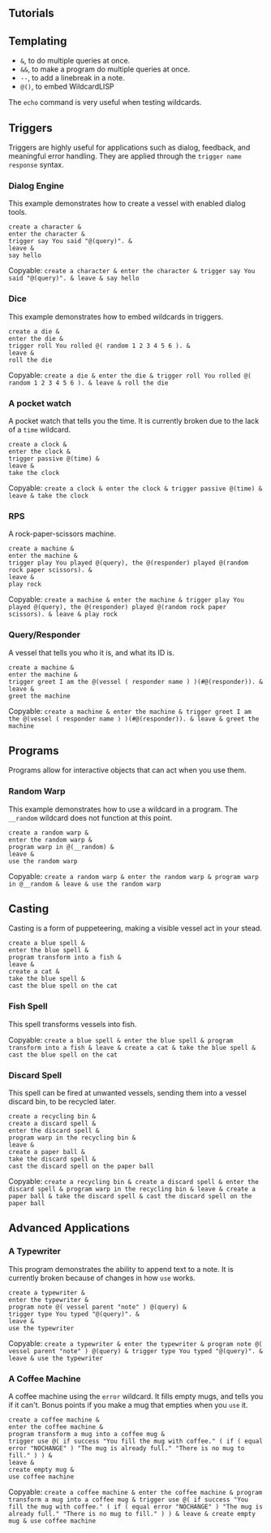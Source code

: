 ## Tutorials

## Templating

-   `&`, to do multiple queries at once.
-   `&&`, to make a program do multiple queries at once.
-   `--`, to add a linebreak in a note.
-   `@()`, to embed WildcardLISP

The `echo` command is very useful when testing wildcards.

## Triggers

Triggers are highly useful for applications such as dialog, feedback, and meaningful error handling. They are applied through the `trigger name response` syntax.

### Dialog Engine

This example demonstrates how to create a vessel with enabled dialog tools.

    create a character &
    enter the character &
    trigger say You said "@(query)". &
    leave &
    say hello

Copyable:
`create a character & enter the character & trigger say You said "@(query)". & leave & say hello`

### Dice

This example demonstrates how to embed wildcards in triggers.

    create a die &
    enter the die &
    trigger roll You rolled @( random 1 2 3 4 5 6 ). &
    leave &
    roll the die

Copyable:
`create a die & enter the die & trigger roll You rolled @( random 1 2 3 4 5 6 ). & leave & roll the die`

### A pocket watch

A pocket watch that tells you the time. It is currently broken due to the lack of a `time` wildcard.

    create a clock &
    enter the clock &
    trigger passive @(time) &
    leave &
    take the clock

Copyable:
`create a clock & enter the clock & trigger passive @(time) & leave & take the clock`

### RPS

A rock-paper-scissors machine.

    create a machine &
    enter the machine &
    trigger play You played @(query), the @(responder) played @(random rock paper scissors). &
    leave &
    play rock

Copyable:
`create a machine & enter the machine & trigger play You played @(query), the @(responder) played @(random rock paper scissors). & leave & play rock`

### Query/Responder

A vessel that tells you who it is, and what its ID is.

    create a machine &
    enter the machine &
    trigger greet I am the @(vessel ( responder name ) )(#@(responder)). &
    leave &
    greet the machine

Copyable:
`create a machine & enter the machine & trigger greet I am the @(vessel ( responder name ) )(#@(responder)). & leave & greet the machine`

## Programs

Programs allow for interactive objects that can act when you use them.

### Random Warp

This example demonstrates how to use a wildcard in a program. The `__random` wildcard does not function at this point.

    create a random warp &
    enter the random warp &
    program warp in @(__random) &
    leave &
    use the random warp

Copyable:
`create a random warp & enter the random warp & program warp in @__random & leave & use the random warp`

## Casting

Casting is a form of puppeteering, making a visible vessel act in your stead.

    create a blue spell &
    enter the blue spell &
    program transform into a fish &
    leave &
    create a cat &
    take the blue spell &
    cast the blue spell on the cat

### Fish Spell

This spell transforms vessels into fish.

Copyable:
`create a blue spell & enter the blue spell & program transform into a fish & leave & create a cat & take the blue spell & cast the blue spell on the cat`

### Discard Spell

This spell can be fired at unwanted vessels, sending them into a vessel discard bin, to be recycled later.

    create a recycling bin &
    create a discard spell &
    enter the discard spell &
    program warp in the recycling bin &
    leave &
    create a paper ball &
    take the discard spell &
    cast the discard spell on the paper ball

Copyable:
`create a recycling bin & create a discard spell & enter the discard spell & program warp in the recycling bin & leave & create a paper ball & take the discard spell & cast the discard spell on the paper ball`

## Advanced Applications

### A Typewriter

This program demonstrates the ability to append text to a note. It is currently broken because of changes in how `use` works.

    create a typewriter &
    enter the typewriter &
    program note @( vessel parent "note" ) @(query) &
    trigger type You typed "@(query)". &
    leave &
    use the typewriter

Copyable:
`create a typewriter & enter the typewriter & program note @( vessel parent "note" ) @(query) & trigger type You typed "@(query)". & leave & use the typewriter`

### A Coffee Machine

A coffee machine using the `error` wildcard. It fills empty mugs, and tells you if it can't. Bonus points if you make a mug that empties when you `use` it.

    create a coffee machine &
    enter the coffee machine &
    program transform a mug into a coffee mug &
    trigger use @( if success "You fill the mug with coffee." ( if ( equal error "NOCHANGE" ) "The mug is already full." "There is no mug to fill." ) ) &
    leave &
    create empty mug &
    use coffee machine

Copyable:
`create a coffee machine & enter the coffee machine & program transform a mug into a coffee mug & trigger use @( if success "You fill the mug with coffee." ( if ( equal error "NOCHANGE" ) "The mug is already full." "There is no mug to fill." ) ) & leave & create empty mug & use coffee machine`
